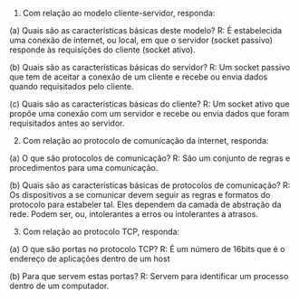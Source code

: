 1. Com relação ao modelo cliente-servidor, responda:

(a) Quais são as características básicas deste modelo?
R:	É estabelecida uma conexão de internet, ou local, em que o servidor (socket passivo) responde às requisições do cliente (socket ativo). 

(b) Quais são as características básicas do servidor?
R:	Um socket passivo que tem de aceitar a conexão de um cliente e recebe ou envia dados quando requisitados pelo cliente.

(c) Quais são as características básicas do cliente?
R:	Um socket ativo que propõe uma conexão com um servidor e recebe ou envia dados que foram requisitados antes ao servidor.

2.  Com relação ao protocolo de comunicação da internet, responda:

(a) O que são protocolos de comunicação?
R:	São um conjunto de regras e procedimentos para uma comunicação.

(b) Quais são as características básicas de protocolos de comunicação?
R:	Os dispositivos a se comunicar devem seguir as regras e formatos do protocolo para estabeler tal.
	Eles dependem da camada de abstração da rede.
	Podem ser, ou, intolerantes a erros ou intolerantes a atrasos. 

3. Com relação ao protocolo TCP, responda:

(a) O que são portas no protocolo TCP?
R:	É um número de 16bits que é o endereço de aplicações dentro de um host

(b) Para que servem estas portas?
R:	Servem para identificar um processo dentro de um computador.
